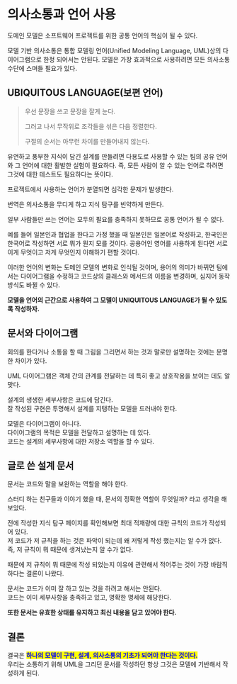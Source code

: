 # 의사소통과 언어 사용

도메인 모델은 소프트웨어 프로젝트를 위한 공통 언어의 핵심이 될 수 있다.

모델 기반 의사소통은 통합 모델링 언어(Unified Modeling Language, UML)상의 다이어그램으로 한정 되어서는 안된다. 모델은 가장 효과적으로 사용하려면 모든 의사소통 수단에 스며들 필요가 있다.

## UBIQUITOUS LANGUAGE(보편 언어)

> 우선 문장을 쓰고 문장을 잘게 눈다.
>
> 그러고 나서 무작위로 조각들을 섞은 다음 정렬한다.
>
> 구절의 순서는 아무런 차이를 만들어내지 않는다.

유연하고 풍부한 지식이 담긴 설계를 만들려면 다용도로 사용할 수 있는 팀의 공유 언어와 그 언어에 대한 활발한 실험이 필요하다. 즉, 모든 사람이 알 수 있는 언어로 하려면 그것에 대한 테스트도 필요하다는 뜻이다.

프로젝트에서 사용하는 언어가 분열되면 심각한 문제가 발생한다.

번역은 의사소통을 무디게 하고 지식 탐구를 빈약하게 만든다.

일부 사람들만 쓰는 언어는 모두의 필요를 충족하지 못하므로 공통 언어가 될 수 없다.

예를 들어 일본인과 협업을 한다고 가정 했을 때 일본인은 일본어로 작성하고, 한국인은 한국어로 작성하면 서로 뭐가 뭔지 모를 것이다. 공용어인 영어를 사용하게 된다면 서로 이게 무엇이고 저게 무엇인지 이해하기 편할 것이다.

이러한 언어의 변화는 도메인 모델의 변화로 인식될 것이며, 용어의 의미가 바뀌면 팀에서는 다이어그램을 수정하고 코드상의 클래스와 메서드의 이름을 변경하며, 심지어 동작 방식도 바뀔 수 있다.

**모델을 언어의 근간으로 사용하여 그 모델이 UNIQUITOUS LANGUAGE가 될 수 있도록 작성하자.**

## 문서와 다이어그램

회의를 한다거나 소통을 할 때 그림을 그리면서 하는 것과 말로만 설명하는 것에는 분명한 차이가 있다.

UML 다이어그램은 객체 간의 관계를 전달하는 데 특히 좋고 상호작용을 보이는 데도 알맞다.

설계의 생생한 세부사항은 코드에 담긴다.\
잘 작성된 구현은 투명해서 설계를 지탱하는 모델을 드러내야 한다.

모델은 다이어그램이 아니다.\
다이어그램의 목적은 모델을 전달하고 설명하는 데 있다. \
코드는 설계의 세부사항에 대한 저장소 역할을 할 수 있다.

## 글로 쓴 설계 문서

문서는 코드와 말을 보완하는 역할을 해야 한다.

스터디 하는 친구들과 이야기 했을 때, 문서의 정확한 역할이 무엇일까? 라고 생각을 해보았다.

전에 작성한 지식 탐구 페이지를 확인해보면 최대 적재량에 대한 규칙의 코드가 작성되어 있다.\
저 코드가 저 규칙을 하는 것은 파악이 되는데 왜 저렇게 작성 했는지는 알 수가 없다.\
즉, 저 규칙이 뭐 때문에 생겨났는지 알 수가 없다.

때문에 저 규칙이 뭐 때문에 작성 되었는지 이유에 관련해서 적어주는 것이 가장 바람직하다는 결론이 나왔다.

문서는 코드가 이미 잘 하고 있는 것을 하려고 해서는 안된다.\
코드는 이미 세부사항을 충족하고 있고, 명확한 명세에 해당한다.

**또한 문서는 유효한 상태를 유지하고 최신 내용을 담고 있어야 한다.**

## 결론

결국은 <mark style="color:blue;">**하나의 모델이 구현, 설계, 의사소통의 기초가 되어야 한다는 것이다.**</mark>\
우리는 소통하기 위해 UML을 그리던 문서를 작성하던 항상 그것은 모델에 기반해서 작성하게 된다.
